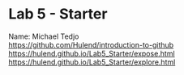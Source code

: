 # Lab 5 - Starter
Name: Michael Tedjo <br>
https://github.com/Hulend/introduction-to-github <br>
https://hulend.github.io/Lab5_Starter/expose.html <br>
https://hulend.github.io/Lab5_Starter/explore.html
